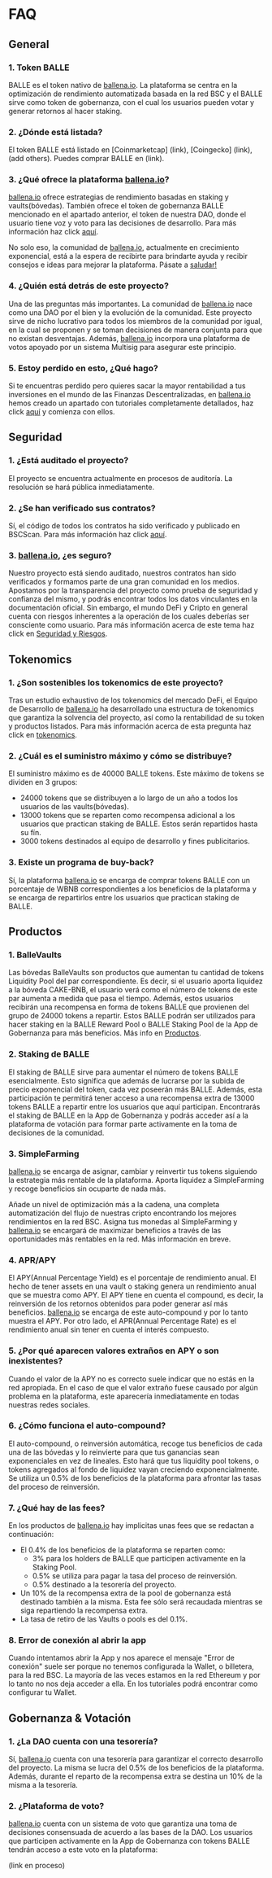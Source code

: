 # FAQ

## General <a id="general"></a>

### 1. Token BALLE

BALLE es el token nativo de [ballena.io](https://ballena.io/). La plataforma se centra en la optimización de rendimiento automatizada basada en la red BSC y el BALLE sirve como token de gobernanza, con el cual los usuarios pueden votar y generar retornos al hacer staking.



### 2. ¿Dónde está listada?

El token BALLE está listado en \[Coinmarketcap\] \(link\), \[Coingecko\] \(link\), \(add others\). Puedes comprar BALLE en \(link\).



### 3. ¿Qué ofrece la plataforma [ballena.io](https://ballena.io/)?

[ballena.io](https://ballena.io/) ofrece estrategias de rendimiento basadas en staking y vaults\(bóvedas\). También ofrece el token de gobernanza BALLE mencionado en el apartado anterior, el token de nuestra DAO, donde el usuario tiene voz y voto para las decisiones de desarrollo. Para más información haz click [aquí](que-podemos-hacer-en-ballena.io.md).

No solo eso, la comunidad de [ballena.io](https://ballena.io/), actualmente en crecimiento exponencial, está a la espera de recibirte para brindarte ayuda y recibir consejos e ideas para mejorar la plataforma. Pásate a [saludar!](./#comunidad)



### 4. ¿Quién está detrás de este proyecto?

Una de las preguntas más importantes. La comunidad de [ballena.io](https://ballena.io/) nace como una DAO por el bien y la evolución de la comunidad. Este proyecto sirve de nicho lucrativo para todos los miembros de la comunidad por igual, en la cual se proponen y se toman decisiones de manera conjunta para que no existan desventajas. Además, [ballena.io](https://ballena.io/) incorpora una plataforma de votos apoyado por un sistema Multisig para asegurar este principio.



### 5. Estoy perdido en esto, ¿Qué hago?

Si te encuentras perdido pero quieres sacar la mayor rentabilidad a tus inversiones en el mundo de las Finanzas Descentralizadas, en [ballena.io](https://ballena.io/) hemos creado un apartado con tutoriales completamente detallados, haz click [aquí](tutoriales/) y comienza con ellos.



## Seguridad

### 1. ¿Está auditado el proyecto?

El proyecto se encuentra actualmente en procesos de auditoría. La resolución se hará pública inmediatamente.



### 2. ¿Se han verificado sus contratos?

Sí, el código de todos los contratos ha sido verificado y publicado en BSCScan. Para más información haz click [aquí](tokenomics.md#smart-contracts).



### 3. [ballena.io](https://ballena.io/), ¿es seguro?

Nuestro proyecto está siendo auditado, nuestros contratos han sido verificados y formamos parte de una gran comunidad en los medios. Apostamos por la transparencia del proyecto como prueba de seguridad y confianza del mismo, y podrás encontrar todos los datos vinculantes en la documentación oficial. Sin embargo, el mundo DeFi y Cripto en general cuenta con riesgos inherentes a la operación de los cuales deberías ser consciente como usuario. Para más información acerca de este tema haz click en [Seguridad y Riesgos](seguridad-y-riesgos.md).



## Tokenomics

### 1. ¿Son sostenibles los tokenomics de este proyecto?

Tras un estudio exhaustivo de los tokenomics del mercado DeFi, el Equipo de Desarrollo de [ballena.io](https://ballena.io/) ha desarrollado una estructura de tokenomics que garantiza la solvencia del proyecto, así como la rentabilidad de su token y productos listados. Para más información acerca de esta pregunta haz click en [tokenomics](tokenomics.md).



### 2. ¿Cuál es el suministro máximo y cómo se distribuye?

El suministro máximo es de 40000 BALLE tokens. Este máximo de tokens se dividen en 3 grupos:

* 24000 tokens que se distribuyen a lo largo de un año a todos los usuarios de las vaults\(bóvedas\).
* 13000 tokens que se reparten como recompensa adicional a los usuarios que practican staking de BALLE. Estos serán repartidos hasta su fín.
* 3000 tokens destinados al equipo de desarrollo y fines publicitarios.



### 3. Existe un programa de buy-back?

Sí, la plataforma [ballena.io](https://ballena.io/) se encarga de comprar tokens BALLE con un porcentaje de WBNB correspondientes a los beneficios de la plataforma y se encarga de repartirlos entre los usuarios que practican staking de BALLE.



## Productos

### 1. BalleVaults

Las bóvedas BalleVaults son productos que aumentan tu cantidad de tokens Liquidity Pool del par correspondiente. Es decir, si el usuario aporta liquidez a la bóveda CAKE-BNB, el usuario verá como el número de tokens de este par aumenta a medida que pasa el tiempo. Además, estos usuarios recibirán una recompensa en forma de tokens BALLE que provienen del grupo de 24000 tokens a repartir. Estos BALLE podrán ser utilizados para hacer staking en la BALLE Reward Pool o BALLE Staking Pool de la App de Gobernanza para más beneficios. Más info en [Productos](productos/).



### 2. Staking de BALLE

El staking de BALLE sirve para aumentar el número de tokens BALLE esencialmente. Esto significa que además de lucrarse por la subida de precio exponencial del token, cada vez poseerán más BALLE. Además, esta participación te permitirá tener acceso a una recompensa extra de 13000 tokens BALLE a repartir entre los usuarios que aquí participan. Encontrarás el staking de BALLE en la App de Gobernanza y podrás acceder así a la plataforma de votación para formar parte activamente en la toma de decisiones de la comunidad.



### 3. SimpleFarming

[ballena.io](https://ballena.io/) se encarga de asignar, cambiar y reinvertir tus tokens siguiendo la estrategia más rentable de la plataforma. Aporta liquidez a SimpleFarming y recoge beneficios sin ocuparte de nada más.

Añade un nivel de optimización más a la cadena, una completa automatización del flujo de nuestras cripto encontrando los mejores rendimientos en la red BSC. Asigna tus monedas al SimpleFarming y [ballena.io](https://ballena.io/) se encargará de maximizar beneficios a través de las oportunidades más rentables en la red. Más información en breve.



### 4. APR/APY

El APY\(Annual Percentage Yield\) es el porcentaje de rendimiento anual. El hecho de tener assets en una vault o staking genera un rendimiento anual que se muestra como APY. El APY tiene en cuenta el compound, es decir, la reinversión de los retornos obtenidos para poder generar así más beneficios. [ballena.io](https://ballena.io/) se encarga de este auto-compound y por lo tanto muestra el APY. Por otro lado, el APR\(Annual Percentage Rate\) es el rendimiento anual sin tener en cuenta el interés compuesto.



### 5. ¿Por qué aparecen valores extraños en APY o son inexistentes?

Cuando el valor de la APY no es correcto suele indicar que no estás en la red apropiada. En el caso de que el valor extraño fuese causado por algún problema en la plataforma, este aparecería inmediatamente en todas nuestras redes sociales.



### 6. ¿Cómo funciona el auto-compound?

El auto-compound, o reinversión automática, recoge tus beneficios de cada una de las bóvedas y lo reinvierte para que tus ganancias sean exponenciales en vez de lineales. Esto hará que tus liquidity pool tokens, o tokens agregados al fondo de liquidez vayan creciendo exponencialmente. Se utiliza un 0.5% de los beneficios de la plataforma para afrontar las tasas del proceso de reinversión.



### 7. ¿Qué hay de las fees?

En los productos de [ballena.io](https://ballena.io/) hay implicitas unas fees que se redactan a continuación:

* El 0.4% de los beneficios de la plataforma se reparten como:
  * 3% para los holders de BALLE que participen activamente en la Staking Pool.
  * 0.5% se utiliza para pagar la tasa del proceso de reinversión.
  * 0.5% destinado a la tesorería del proyecto.
* Un 10% de la recompensa extra de la pool de gobernanza está destinado también a la misma. Esta fee sólo será recaudada mientras se siga repartiendo la recompensa extra.
* La tasa de retiro de las Vaults o pools es del 0.1%.



### 8. Error de conexión al abrir la app

Cuando intentamos abrir la App y nos aparece el mensaje "Error de conexión" suele ser porque no tenemos configurada la Wallet, o billetera, para la red BSC. La mayoría de las veces estamos en la red Ethereum y por lo tanto no nos deja acceder a ella. En los tutoriales podrá encontrar como configurar tu Wallet.



## Gobernanza & Votación

### 1. ¿La DAO cuenta con una tesorería?

Sí, [ballena.io](https://ballena.io/) cuenta con una tesorería para garantizar el correcto desarrollo del proyecto. La misma se lucra del 0.5% de los beneficios de la plataforma. Además, durante el reparto de la recompensa extra se destina un 10% de la misma a la tesorería.



### 2. ¿Plataforma de voto?

[ballena.io](https://ballena.io/) cuenta con un sistema de voto que garantiza una toma de decisiones consensuada de acuerdo a las bases de la DAO. Los usuarios que participen activamente en la App de Gobernanza con tokens BALLE tendrán acceso a este voto en la plataforma:

\(link en proceso\)

​

​

**​**

**​**

